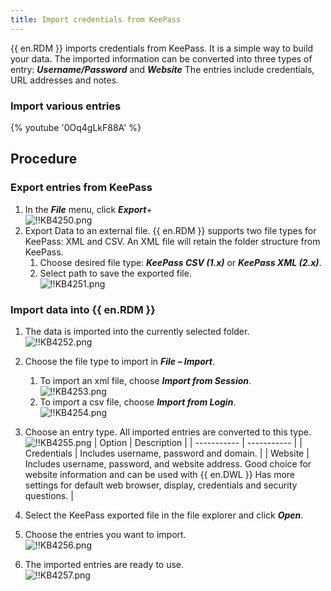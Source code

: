 ```yaml
---
title: Import credentials from KeePass
---
```

{{ en.RDM }} imports credentials from KeePass. It is a simple way to build your data. The imported information can be converted into three types of entry: ***Username/Password*** and ***Website*** The entries include credentials, URL addresses and notes.

### Import various entries
{% youtube '0Oq4gLkF88A' %}  

## Procedure

### Export entries from KeePass

1. In the ***File*** menu, click ***Export***+  
![!!KB4250.png](https://webdevolutions.azureedge.net/docs/en/kb/KB4250.png)
1. Export Data to an external file. {{ en.RDM }} supports two file types for KeePass: XML and CSV. An XML file will retain the folder structure from KeePass.  
   1. Choose desired file type: ***KeePass CSV (1.x)*** or ***KeePass XML (2.x)***.
   1. Select path to save the exported file.  
      ![!!KB4251.png](https://webdevolutions.azureedge.net/docs/en/kb/KB4251.png)

### Import data into {{ en.RDM }}

1. The data is imported into the currently selected folder.  
![!!KB4252.png](https://webdevolutions.azureedge.net/docs/en/kb/KB4252.png)
1. Choose the file type to import in ***File – Import***.
   1. To import an xml file, choose ***Import from Session***.  
      ![!!KB4253.png](https://webdevolutions.azureedge.net/docs/en/kb/KB4253.png)
   1. To import a csv file, choose ***Import from Login***.  
      ![!!KB4254.png](https://webdevolutions.azureedge.net/docs/en/kb/KB4254.png)
1. Choose an entry type. All imported entries are converted to this type.  
   ![!!KB4255.png](https://webdevolutions.azureedge.net/docs/en/kb/KB4255.png)
   | Option      | Description |
   | ----------- | ----------- |
   | Credentials | Includes username, password and domain. |
   | Website     | Includes username, password, and website address. Good choice for website information and can be used with {{ en.DWL }} Has more settings for default web browser, display, credentials and security questions. |

1. Select the KeePass exported file in the file explorer and click ***Open***.
1. Choose the entries you want to import.  
![!!KB4256.png](https://webdevolutions.azureedge.net/docs/en/kb/KB4256.png)
1. The imported entries are ready to use.  
![!!KB4257.png](https://webdevolutions.azureedge.net/docs/en/kb/KB4257.png)
